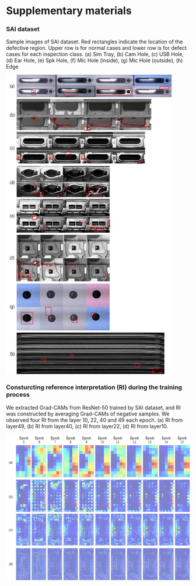 # Supplementary materials

### SAI dataset
Sample images of SAI dataset. Red rectangles indicate the location of the defective region. Upper row is for normal cases and lower row is for defect cases for each inspection class. (a) Sim Tray, (b) Cam Hole, (c) USB Hole, (d) Ear Hole, (e) Spk Hole, (f) Mic Hole (inside), (g) Mic Hole (outside), (h) Edge

![GitHub Logo](/figure1.png)


### Consturcting reference interpretation (RI) during the training process
We extracted Grad-CAMs from ResNet-50 trained by SAI dataset, and RI was constructed by averaging Grad-CAMs of negative samples.
We observed four RI from the layer 10, 22, 40 and 49 each epoch. (a) RI from layer49, (b) RI from layer40, (c) RI from layer22, (d) RI from layer10.

![GitHub Logo](/figure2.png)
